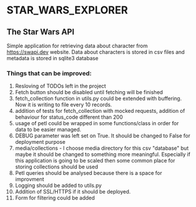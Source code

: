 # STAR_WARS_EXPLORER
## The Star Wars API


Simple application for retrieving data about character from https://swapi.dev website. Data about characters is stored in csv files and metadata is stored in sqlite3 database

### Things that can be improved:
1. Resloving of TODOs left in the project
2. Fetch button should be disabled until fetching will be finished
3. fetch_collection function in utils.py could be extended with buffering. Now it is writing to file every 10 records.
4. addition of tests for fetch_collection with mocked requests, addition of behaviour for status_code different than 200
5. usage of petl could be wrapped in some functions/class in order for data to be easier managed.
6. DEBUG parameter was left set on True. It should be changed to False for deployment purpose
7. media/collections - I choose media directory for this csv "database" but maybe it should be changed to something more meaningful. Especially if this application is going to be scaled then some common place for storing collections should be used
8. Petl queries should be analysed because there is a space for improvment
9. Logging should be added to utils.py
10. Addition of SSL/HTTPS if it should be deployed.
11. Form for filtering could be added
